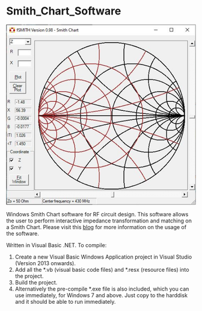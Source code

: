 # Smith_Chart_Software
![Screenshot](fSmithScreenShot.jpg)

Windows Smith Chart software for RF circuit design.
This software allows the user to perform interactive impedance transformation and matching 
on a Smith Chart. Please visit this [blog](https://fkeng.blogspot.com/2016/03/smith-chart-software-for-rf-circuit.html)
for more information on the usage of the software. 

Written in Visual Basic .NET.
To compile:
1. Create a new Visual Basic Windows Application project in Visual Studio (Version 2013 onwards).
2. Add all the *.vb (visual basic code files) and *.resx (resource files) into the project.
3. Build the project.
4. Alternatively the pre-compile *.exe file is also included, which you can use immediately, for Windows 7 and above.  Just copy to the harddisk and it should be able to run immediately.
